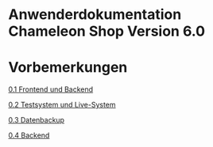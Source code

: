 Anwenderdokumentation Chameleon Shop Version 6.0
=======


# Vorbemerkungen

[0.1 Frontend und Backend](.2_frontend_und_backend.md)

[0.2 Testsystem und Live-System](./3_testsystem_und_live-system.md)

[0.3 Datenbackup](./4_datenbackup.md)

[0.4 Backend](./5_backend.md)


